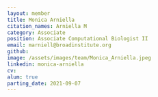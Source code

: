 ```yaml
---
layout: member
title: Monica Arniella
citation_names: Arniella M
category: Associate
position: Associate Computational Biologist II
email: marniell@broadinstitute.org
github: 
image: /assets/images/team/Monica_Arniella.jpeg
linkedin: monica-arniella
cv:
alum: true
parting_date: 2021-09-07
---
```


